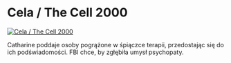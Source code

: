 Cela / The Cell 2000 
=============
[![Cela / The Cell 2000 ](http://vidos.pl/images/player.gif)](http://vidos.pl/cela-the-cell-2000)

 Catharine poddaje osoby pogrążone w śpiączce terapii, przedostając się do ich podświadomości. FBI chce, by zgłębiła umysł psychopaty.
